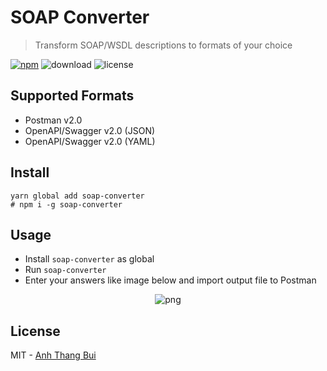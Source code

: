 # SOAP Converter

> Transform SOAP/WSDL descriptions to formats of your choice

[![npm](https://flat.badgen.net/npm/v/soap-converter)](https://npm.im/soap-converter)
![download](https://flat.badgen.net/npm/dt/soap-converter)
![license](https://flat.badgen.net/npm/license/soap-converter)

## Supported Formats

- Postman v2.0
- OpenAPI/Swagger v2.0 (JSON)
- OpenAPI/Swagger v2.0 (YAML)

## Install
```
yarn global add soap-converter
# npm i -g soap-converter
```

## Usage
* Install `soap-converter` as global
* Run `soap-converter`
* Enter your answers like image below and import output file to Postman

<p align="center">
  <img src="https://github.com/buianhthang/soap-converter/raw/master/example.png" alt="png">
</p>

## License
MIT - [Anh Thang Bui][me]

[me]: https://anhthang.org